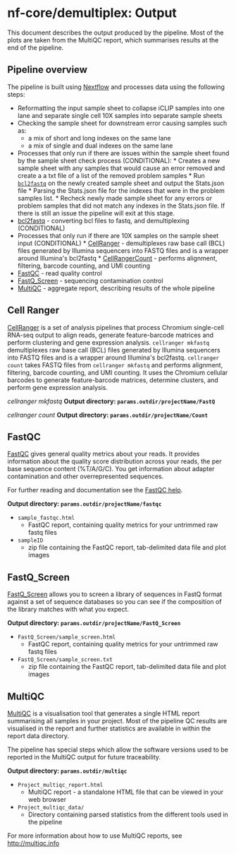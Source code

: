 # nf-core/demultiplex: Output

This document describes the output produced by the pipeline. Most of the plots are taken from the MultiQC report, which summarises results at the end of the pipeline.

## Pipeline overview
The pipeline is built using [Nextflow](https://www.nextflow.io/)
and processes data using the following steps:
* Reformatting the input sample sheet to collapse iCLIP samples into one lane and separate single cell 10X samples into separate sample sheets
* Checking the sample sheet for downstream error causing samples such as:
    * a mix of short and long indexes on the same lane
    * a mix of single and dual indexes on the same lane
* Processes that only run if there are issues within the sample sheet found by the sample sheet check process (CONDITIONAL):
      * Creates a new sample sheet with any samples that would cause an error removed and create a a txt file of a list of the removed problem samples
      * Run [`bcl2fastq`](http://emea.support.illumina.com/sequencing/sequencing_software/bcl2fastq-conversion-software.html) on the newly created sample sheet and output the Stats.json file
      * Parsing the Stats.json file for the indexes that were in the problem samples list.
      * Recheck newly made sample sheet for any errors or problem samples that did not match any indexes in the Stats.json file. If there is still an issue the pipeline will exit at this stage.
* [bcl2fastq](#bcl2fastq) - converting bcl files to fastq, and demultiplexing (CONDITIONAL)
* Processes that only run if there are 10X samples on the sample sheet input (CONDITIONAL)
      * [CellRanger](#cellranger) - demultiplexes raw base call (BCL) files generated by Illumina sequencers into FASTQ files and is a wrapper around Illumina's bcl2fastq
      * [CellRangerCount](#cellrangercount) - performs alignment, filtering, barcode counting, and UMI counting
* [FastQC](#fastqc) - read quality control
* [FastQ_Screen](#fastqscreen) - sequencing contamination control
* [MultiQC](#multiqc) - aggregate report, describing results of the whole pipeline


## Cell Ranger
[CellRanger](https://support.10xgenomics.com/single-cell-gene-expression/software/pipelines/latest/what-is-cell-ranger) is a set of analysis pipelines that process Chromium single-cell RNA-seq output to align reads, generate feature-barcode matrices and perform clustering and gene expression analysis. `cellranger mkfastq` demultiplexes raw base call (BCL) files generated by Illumina sequencers into FASTQ files and is a wrapper around Illumina's bcl2fastq. `cellranger count` takes FASTQ files from `cellranger mkfastq` and performs alignment, filtering, barcode counting, and UMI counting. It uses the Chromium cellular barcodes to generate feature-barcode matrices, determine clusters, and perform gene expression analysis.

*cellranger mkfastq*
**Output directory: `params.outdir/projectName/FastQ`**

*cellranger count*
**Output directory: `params.outdir/projectName/Count`**

## FastQC
[FastQC](http://www.bioinformatics.babraham.ac.uk/projects/fastqc/) gives general quality metrics about your reads. It provides information about the quality score distribution across your reads, the per base sequence content (%T/A/G/C). You get information about adapter contamination and other overrepresented sequences.

For further reading and documentation see the [FastQC help](http://www.bioinformatics.babraham.ac.uk/projects/fastqc/Help/).

**Output directory: `params.outdir/projectName/fastqc`**

* `sample_fastqc.html`
  * FastQC report, containing quality metrics for your untrimmed raw fastq files
* `sampleID`
  * zip file containing the FastQC report, tab-delimited data file and plot images

## FastQ_Screen
[FastQ_Screen](https://www.bioinformatics.babraham.ac.uk/projects/fastq_screen/) allows you to screen a library of sequences in FastQ format against a set of sequence databases so you can see if the composition of the library matches with what you expect.

**Output directory: `params.outdir/projectName/FastQ_Screen`**

* `FastQ_Screen/sample_screen.html`
  * FastQC report, containing quality metrics for your untrimmed raw fastq files
* `FastQ_Screen/sample_screen.txt`
  * zip file containing the FastQC report, tab-delimited data file and plot images

## MultiQC
[MultiQC](http://multiqc.info) is a visualisation tool that generates a single HTML report summarising all samples in your project. Most of the pipeline QC results are visualised in the report and further statistics are available in within the report data directory.

The pipeline has special steps which allow the software versions used to be reported in the MultiQC output for future traceability.

**Output directory: `params.outdir/multiqc`**

* `Project_multiqc_report.html`
  * MultiQC report - a standalone HTML file that can be viewed in your web browser
* `Project_multiqc_data/`
  * Directory containing parsed statistics from the different tools used in the pipeline

For more information about how to use MultiQC reports, see http://multiqc.info
